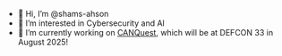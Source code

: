 - 👋 Hi, I’m @shams-ahson
- 👀 I’m interested in Cybersecurity and AI 
- 🤍 I’m currently working on [CANQuest](https://github.com/CAN-Quest-Game), which will be at DEFCON 33 in August 2025!


<!---
shams-ahson/shams-ahson is a ✨ special ✨ repository because its `README.md` (this file) appears on your GitHub profile.
You can click the Preview link to take a look at your changes.
--->
